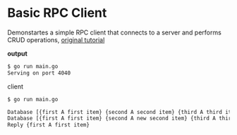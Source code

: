 # Basic RPC Client

Demonstartes a simple RPC client that connects to a server and performs CRUD operations, [original tutorial](https://www.youtube.com/watch?v=1MPWPq2N768&t=802s)

**output**

```bash
$ go run main.go
Serving on port 4040
```

client

```bash
$ go run main.go

Database [{first A first item} {second A second item} {third A third item}]
Database [{first A first item} {second A new second item} {third A third item}]
Reply {first A first item}

```
